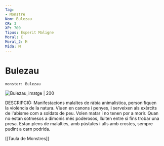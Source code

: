 ```yaml
---
Tag:
- Monstre
Nom: Bulezau
CR: 3
XP: 700
Tipus: Esperit Maligne
Moral: C
Moral_2: M
Mida: M
---
```

# Bulezau

```statblock
monster: Bulezau
```

![Bulezau_imatge | 200](https://static.wikia.nocookie.net/forgottenrealms/images/4/46/Bulezau5e.png/revision/latest?cb&#x3D;20190905191900)

DESCRIPCIÓ: 
Manifestacions malaltes de ràbia animalística, personifiquen la violència de la natura. Viuen en canons i penyes, i serveixen als exèrcits de l'abisme com a soldats de peu. Volen matar i no tenen por a morir. Quan no estan sotmesos a dimonis més poderosos, lluiten entre si fins trobar una presa. Estan plens de malalties, amb pústules i ulls amb crostes, sempre pudint a carn podrida.

[[Taula de Monstres]]
